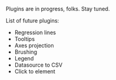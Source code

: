 Plugins are in progress, folks. Stay tuned. 

List of future plugins:

* Regression lines
* Tooltips
* Axes projection
* Brushing
* Legend
* Datasource to CSV
* Click to element
